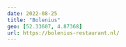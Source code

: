 ```yaml
---
date: 2022-08-25
title: "Bolenius"
geo: [52.33607, 4.87368]
url: https://bolenius-restaurant.nl/
---
```

